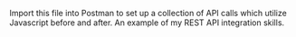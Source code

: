 Import this file into Postman to set up a collection of API calls which utilize Javascript before and after. An example of my REST API integration skills.
